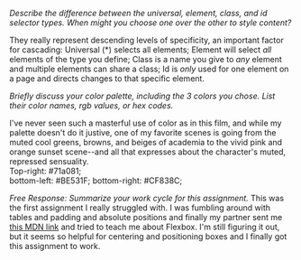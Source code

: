 
*Describe the difference between the universal, element, class, and id selector types. When might you choose one over the other to style content?*

They really represent descending levels of specificity, an important factor for cascading:
Universal (*) selects all elements;
Element will select *all* elements of the type you define;
Class is a name you give to *any* element and multiple elements can share a class;
Id is *only* used for one element on a page and directs changes to that specific element.

*Briefly discuss your color palette, including the 3 colors you chose. List their color names, rgb values, or hex codes.*
 
 I've never seen such a masterful use of color as in this film, and while my palette doesn't do it justive, one of my favorite scenes is going from the muted cool greens, browns, and beiges of academia to the vivid pink and orange sunset scene--and all that expresses about the character's muted, repressed sensuality.  
 Top-right: #71a081;    
 bottom-left: #BE531F;
bottom-right: #CF838C;

*Free Response: Summarize your work cycle for this assignment.*
This was the first assignment I really struggled with.  I was fumbling around with tables and padding and absolute positions and finally my partner sent me [this MDN link](https://developer.mozilla.org/en-US/docs/Web/CSS/CSS_Box_Alignment/Box_Alignment_in_Flexbox) and tried to teach me about Flexbox. I'm still figuring it out, but it seems so helpful for centering and positioning boxes and I finally got this assignment to work.


